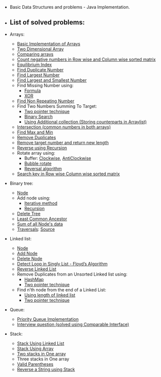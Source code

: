 * Basic Data Structures and problems - Java Implementation. 
* ## List of solved problems:
 
 * Arrays:
    * [Basic Implementation of Arrays](https://github.com/pratham87/DataStructures/blob/master/src/main/java/arrays/Basic.java)
    * [Two Dimensional Array](https://github.com/pratham87/DataStructures/blob/master/src/main/java/arrays/TwoDimensionalArray.java)
    * [Comparing arrays](https://github.com/pratham87/DataStructures/blob/master/src/main/java/arrays/Compare.java)
    * [Count negative numbers in Row wise and Column wise sorted matrix](https://github.com/pratham87/DataStructures/blob/master/src/main/java/arrays/CountNegativesInRowwiseColumnwiseSortedMatrix.java)
    * [Equilibrium Index](https://github.com/pratham87/DataStructures/blob/master/src/main/java/arrays/EquilibriumIndex.java)
    * [Find Duplicate Number](https://github.com/pratham87/DataStructures/blob/master/src/main/java/arrays/FindDuplicateNumber.java)
    * [Find Largest Number](https://github.com/pratham87/DataStructures/blob/master/src/main/java/arrays/FindLargestNumber.java)
    * [Find Largest and Smallest Number](https://github.com/pratham87/DataStructures/blob/master/src/main/java/arrays/FindLargestSmallestNumber.java)
    * Find Missing Number using:
      * [Formula](https://github.com/pratham87/DataStructures/blob/master/src/main/java/arrays/FindMissingNumber.java)
      * [XOR](https://github.com/pratham87/DataStructures/blob/master/src/main/java/arrays/FindMissingNumberUsingXOR.java)
    * [Find Non Repeating Number](https://github.com/pratham87/DataStructures/blob/master/src/main/java/arrays/FindNonRepeatingNumber.java)
    * Find Two Numbers Summing To Target:
      * [Two pointer technique](https://github.com/pratham87/DataStructures/blob/master/src/main/java/arrays/FindTwoNumbersSummingToTarget.java#L20)
      * [Binary Search](https://github.com/pratham87/DataStructures/blob/master/src/main/java/arrays/FindTwoNumbersSummingToTarget.java#L39)
      * [Using Additional collection (Storing counterparts in Arraylist)](https://github.com/pratham87/DataStructures/blob/master/src/main/java/arrays/FindTwoNumbersSummingToTarget.java#L62)
    * [Intersection (common numbers in both arrays)](https://github.com/pratham87/DataStructures/blob/master/src/main/java/arrays/Intersection.java)
    * [Find Max and Min](https://github.com/pratham87/DataStructures/blob/master/src/main/java/arrays/MaxAndMin.java)
    * [Remove Duplicates](https://github.com/pratham87/DataStructures/blob/master/src/main/java/arrays/RemoveDuplicates.java)
    * [Remove target number and return new length](https://github.com/pratham87/DataStructures/blob/master/src/main/java/arrays/RemoveTargetAndReturnNewLength.java)
    * [Reverse using Recursion](https://github.com/pratham87/DataStructures/blob/master/src/main/java/arrays/ReverseUsingRecursion.java)
    * Rotate array using:
      * Buffer: [Clockwise](https://github.com/pratham87/DataStructures/blob/master/src/main/java/arrays/RotateArrayUsingBuffer.java#L13), [AntiClockwise](https://github.com/pratham87/DataStructures/blob/master/src/main/java/arrays/RotateArrayUsingBuffer.java#L36)
      * [Bubble rotate](https://github.com/pratham87/DataStructures/blob/master/src/main/java/arrays/RotateArrayUsingBubbleRotate.java)
      * [Reversal algorithm](https://github.com/pratham87/DataStructures/blob/master/src/main/java/arrays/RotateArrayUsingReversalAlgo.java)
    * [Search key in Row wise Column wise sorted matrix](https://github.com/pratham87/DataStructures/blob/master/src/main/java/arrays/SearchKeyInRowwiseColumnwiseSortedMatrix.java)

 * Binary tree:
    * [Node](https://github.com/pratham87/DataStructures/blob/master/src/main/java/binaryTree/Node.java)
    * Add node using:
      * [Iterative method](https://github.com/pratham87/DataStructures/blob/master/src/main/java/binaryTree/SimpleBinaryTree.java#L22)
      * [Recursion](https://github.com/pratham87/DataStructures/blob/master/src/main/java/binaryTree/SimpleBinaryTree.java#L55)
    * [Delete Tree](https://github.com/pratham87/DataStructures/blob/master/src/main/java/binaryTree/DeleteTree.java)
    * [Least Common Ancestor](https://github.com/pratham87/DataStructures/blob/master/src/main/java/binaryTree/LCA.java)
    * [Sum of all Node's data](https://github.com/pratham87/DataStructures/blob/master/src/main/java/binaryTree/SumOfTree.java)
    * [Traversals](https://github.com/pratham87/DataStructures/blob/master/src/main/java/binaryTree/Traversals.java): [Source](http://www.geeksforgeeks.org/tree-traversals-inorder-preorder-and-postorder/)
 
 * Linked list:
    * [Node](https://github.com/pratham87/DataStructures/blob/master/src/main/java/linkedList/Node.java)
    * [Add Node](https://github.com/pratham87/DataStructures/blob/master/src/main/java/linkedList/AddNode.java)
    * [Delete Node](https://github.com/pratham87/DataStructures/blob/master/src/main/java/linkedList/DeleteNode.java)
    * [Detect Loop in Singly List - Floyd’s Algorithm](https://github.com/pratham87/DataStructures/blob/master/src/main/java/linkedList/DetectLoopInSinglyList.java)
    * [Reverse Linked List](https://github.com/pratham87/DataStructures/blob/master/src/main/java/linkedList/ReverseLinkedList.java)
    * Remove Duplicates from an Unsorted Linked list using:
      * [HashMap](https://github.com/pratham87/DataStructures/blob/master/src/main/java/linkedList/RemoveDuplicateNodesUsingHashMap.java)
      * [Two pointer technique](https://github.com/pratham87/DataStructures/blob/master/src/main/java/linkedList/RemoveDuplicatesUsingTwoPointer.java)
    * Find n’th node from the end of a Linked List:
      * [Using length of linked list](https://github.com/pratham87/DataStructures/blob/master/src/main/java/linkedList/FindnthNodeFromTheEndUsingLength.java)
      * [Two pointer technique](https://github.com/pratham87/DataStructures/blob/master/src/main/java/linkedList/FindnthNodeFromTheEndUsingTwoPointer.java)
 
 * Queue:
    * [Priority Queue Implementation](https://github.com/pratham87/DataStructures/blob/master/src/main/java/queueProbs/PriorityQueueTest.java)
    * [Interview question (solved using Comparable Interface)](https://github.com/pratham87/DataStructures/tree/master/src/main/java/queuePriorityQueueExample/comparable)
 
 * Stack:
    * [Stack Using Linked List](https://github.com/pratham87/DataStructures/blob/master/src/main/java/stackProbs/StackUsingLinkedList.java)
    * [Stack Using Array](https://github.com/pratham87/DataStructures/blob/master/src/main/java/stackProbs/StackUsingArray.java)
    * [Two stacks in One array](https://github.com/pratham87/DataStructures/blob/master/src/main/java/stackProbs/TwoStacksInOneArray.java)
    * Three stacks in One array
    * [Valid Parentheses](https://github.com/pratham87/DataStructures/blob/master/src/main/java/stackProbs/ValidParentheses.java)
    * [Reverse a String using Stack](https://github.com/pratham87/BasicJavaPrograms/blob/master/src/main/java/strings/ReverseStringUsingStack.java)
